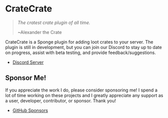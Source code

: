 # CrateCrate

> *The cratest crate plugin of all time.*
> 
> ~Alexander the Crate

CrateCrate is a Sponge plugin for adding loot crates to your server. The plugin
is still in development, but you can join our Discord to stay up to date on
progress, assist with beta testing, and provide feedback/suggestions.

 - [Discord Server](https://discord.gg/zWqnAa9KRn)

## Sponsor Me!

If you appreciate the work I do, please consider sponsoring me! I spend a lot of
time working on these projects and I greatly appreciate any support as a user,
developer, contributor, or sponsor. Thank you!

 - [GitHub Sponsors](https://github.com/sponsors/WillBAnders)
